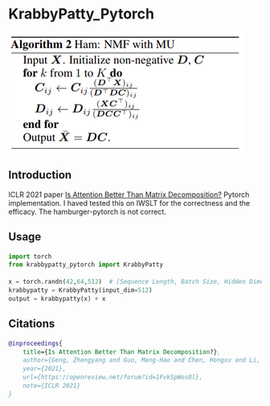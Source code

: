 # KrabbyPatty_Pytorch

<img src="./NMF.png"></img>

## Introduction
ICLR 2021 paper <a href="https://openreview.net/forum?id=1FvkSpWosOl">Is Attention Better Than Matrix Decomposition?</a> Pytorch implementation. I haved tested this on IWSLT for the correctness and the efficacy. The hamburger-pytorch is not correct.


## Usage

```python
import torch
from krabbypatty_pytorch import KrabbyPatty

x = torch.randn(42,64,512)  # [Sequence Length, Batch Size, Hidden Dimension]
krabbypatty = KrabbyPatty(input_dim=512)
output = krabbypatty(x) + x
```

## Citations
```bibtex
@inproceedings{
    title={Is Attention Better Than Matrix Decomposition?},
    author={Geng, Zhengyang and Guo, Meng-Hao and Chen, Hongxu and Li, Xia and Wei, Ke and Lin Zhouchen}
    year={2021},
    url={https://openreview.net/forum?id=1FvkSpWosOl},
    note={ICLR 2021}
}
```
